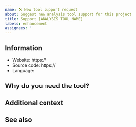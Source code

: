 ```yaml
---
name: 🛠 New tool support request
about: Suggest new analysis tool support for this project
title: Support [ANALYSIS_TOOL_NAME]
labels: enhancement
assignees: ''
---
```


## Information

- Website: https://<URL><!-- (Required) Input the official website URL. -->
- Source code: https://<URL><!-- (Optional) Input the source repository URL if it's different from its website URL. -->
- Language: <!-- (Required) Input the tool's target programming language(s), e.g. Ruby, Go, etc. -->

## Why do you need the tool?

<!-- (Required) Input your motivation or reason to support the tool. -->

## Additional context

<!-- (Optional) Input additional context or description if you have. If you don't, input "None". -->

## See also

<!-- (Optional) Input additional links if you have. If you don't, input "None". -->
